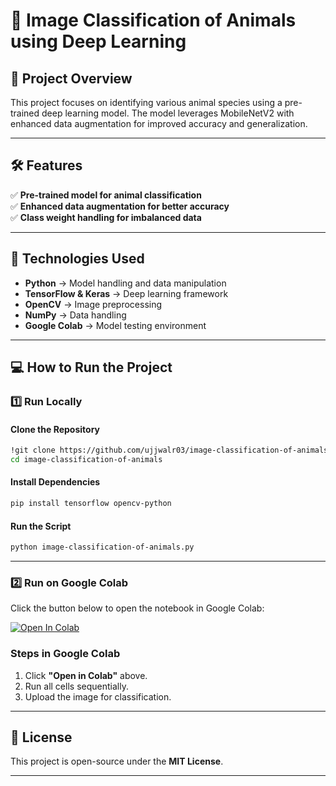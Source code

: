 # **🐾 Image Classification of Animals using Deep Learning**  

## 📌 **Project Overview**  
This project focuses on identifying various animal species using a pre-trained deep learning model. The model leverages MobileNetV2 with enhanced data augmentation for improved accuracy and generalization.  

---

## **🛠 Features**  
✅ **Pre-trained model for animal classification**   
✅ **Enhanced data augmentation for better accuracy**  
✅ **Class weight handling for imbalanced data**  

---

## **🔹 Technologies Used**  
- **Python** → Model handling and data manipulation  
- **TensorFlow & Keras** → Deep learning framework  
- **OpenCV** → Image preprocessing  
- **NumPy** → Data handling  
- **Google Colab** → Model testing environment  

---

## **💻 How to Run the Project**  

### **1️⃣ Run Locally**  
#### **Clone the Repository**  
```bash
!git clone https://github.com/ujjwalr03/image-classification-of-animals.git
cd image-classification-of-animals
```

#### **Install Dependencies**  
```bash
pip install tensorflow opencv-python
```

#### **Run the Script**  
```bash
python image-classification-of-animals.py
```

---

### **2️⃣ Run on Google Colab**  
Click the button below to open the notebook in Google Colab:  

[![Open In Colab](https://colab.research.google.com/assets/colab-badge.svg)](https://colab.research.google.com/github/ujjwalr03/image-classification-of-animals/blob/main/image-classification-of-animals-colab.ipynb)  

### **Steps in Google Colab**  
1. Click **"Open in Colab"** above.  
2. Run all cells sequentially.  
3. Upload the image for classification.   

---

## **📜 License**  
This project is open-source under the **MIT License**.  

---

